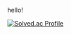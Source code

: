 hello!

[![Solved.ac Profile](http://mazassumnida.wtf/api/v2/generate_badge?boj=skagns0824)](https://solved.ac/skagns0824/)

